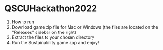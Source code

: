 # QSCUHackathon2022
1. How to run 
2. Download game zip file for Mac or Windows (the files are located on the "Releases" sidebar on the right)
3. Extract the files to your chosen directory
4. Run the Sustainability game app and enjoy!
